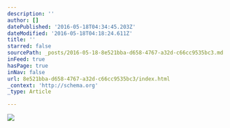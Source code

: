 ```yaml
---
description: ''
author: []
datePublished: '2016-05-18T04:34:45.203Z'
dateModified: '2016-05-18T04:18:24.611Z'
title: ''
starred: false
sourcePath: _posts/2016-05-18-8e521bba-d658-4767-a32d-c66cc9535bc3.md
inFeed: true
hasPage: true
inNav: false
url: 8e521bba-d658-4767-a32d-c66cc9535bc3/index.html
_context: 'http://schema.org'
_type: Article

---
```

![](https://the-grid-user-content.s3-us-west-2.amazonaws.com/7cef7830-0dfc-4287-8bfe-e8e6734b7d50.jpg)